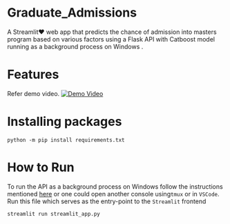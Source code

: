 # Graduate_Admissions
A Streamlit❤️ web app that predicts the chance of admission into masters program based on various factors using a Flask API  with Catboost model running as a background process on Windows .



# Features 
Refer demo video.
[![Demo Video](http://img.youtube.com/vi/fjgICznjG2Q/0.jpg)](http://www.youtube.com/watch?v=fjgICznjG2Q "")


# Installing packages

```
python -m pip install requirements.txt
```


# How to Run
To run the API as a background process on Windows follow the  instructions mentioned [here](https://towardsdatascience.com/deploying-flask-on-windows-b2839d8148fa)
or one could open another console using```tmux``` or in ```VSCode```.
Run this file which serves as the entry-point to the ```Streamlit``` frontend
```
streamlit run streamlit_app.py
```
